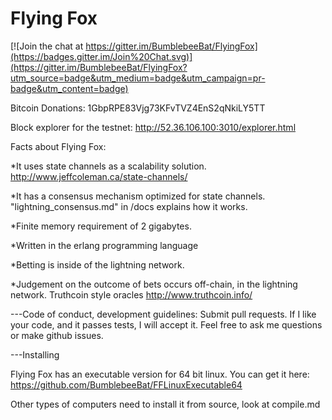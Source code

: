 Flying Fox
==========

[![Join the chat at https://gitter.im/BumblebeeBat/FlyingFox](https://badges.gitter.im/Join%20Chat.svg)](https://gitter.im/BumblebeeBat/FlyingFox?utm_source=badge&utm_medium=badge&utm_campaign=pr-badge&utm_content=badge)

Bitcoin Donations: 1GbpRPE83Vjg73KFvTVZ4EnS2qNkiLY5TT

Block explorer for the testnet: http://52.36.106.100:3010/explorer.html

Facts about Flying Fox:

*It uses state channels as a scalability solution. http://www.jeffcoleman.ca/state-channels/

*It has a consensus mechanism optimized for state channels. "lightning_consensus.md" in /docs explains how it works.

*Finite memory requirement of 2 gigabytes.

*Written in the erlang programming language

*Betting is inside of the lightning network.

*Judgement on the outcome of bets occurs off-chain, in the lightning network. Truthcoin style oracles http://www.truthcoin.info/

---Code of conduct, development guidelines: Submit pull requests. If I like your code, and it passes tests, I will accept it. Feel free to ask me questions or make github issues.

---Installing

Flying Fox has an executable version for 64 bit linux. You can get it here: https://github.com/BumblebeeBat/FFLinuxExecutable64

Other types of computers need to install it from source, look at compile.md

